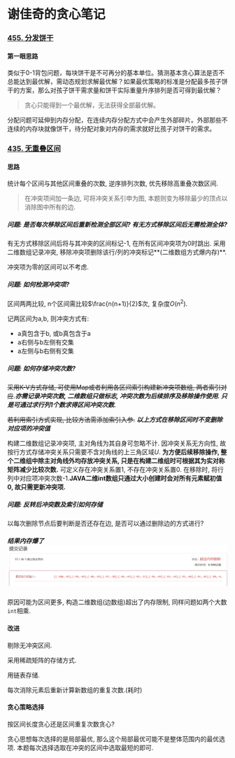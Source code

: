 # 谢佳奇的贪心笔记

### [455. 分发饼干](https://leetcode-cn.com/problems/assign-cookies/)

#### 第一眼思路

类似于0-1背包问题，每块饼干是不可再分的基本单位。猜测基本贪心算法是否不总能达到最优解，需动态规划求解最优解？如果最优策略的标准是分配最多孩子饼干的方案，那么对孩子饼干需求量和饼干实际重量升序排列是否可得到最优解？

> 贪心只能得到一个最优解，无法获得全部最优解。

分配问题可延伸到内存分配，在连续内存分配方式中会产生外部碎片。外部那些不连续的内存块就像饼干，待分配对象对内存的需求就好比孩子对饼干的需求。

### [435. 无重叠区间](https://leetcode-cn.com/problems/non-overlapping-intervals/)

#### 思路

统计每个区间与其他区间重叠的次数, 逆序排列次数, 优先移除高重叠次数区间.

> 在冲突项间加一条边, 可将冲突关系引申为图, 本题则变为移除最少的顶点以消除图中所有的边.

##### 问题: 是否每次移除区间后重新检测全部区间? 有无方式移除区间后无需检测全体?

有无方式移除区间后将与其冲突的区间标记-1, 在所有区间冲突项为0时跳出. 采用二维数组记录冲突, 移除冲突项删除该行/列的冲突标记**(二维数组方式爆内存)**.

冲突项为零的区间可以不考虑.

##### 问题: 如何检测冲突项?

区间两两比较, n个区间需比较$\frac{n(n+1)}{2}$次, 复杂度$O(n^2)$.

记两区间为a,b, 则冲突方式有:

- a真包含于b, 或b真包含于a
- a右侧与b左侧有交集
- a左侧与b右侧有交集

##### 问题: 如何存储冲突次数?

~~采用K-V方式存储, 可使用Map或者利用各区间索引构建新冲突项数组, 两者索引对应~~.***亦需记录冲突次数, 二维数组只做标志, 冲突次数为后续排序及移除操作使用. 只是可通过求行列1个数求得区间冲突次数.***

~~若利用索引方式实现, 比较方法需添加索引入参.~~ ***以上方式在移除区间时不变删除对应项的冲突值***

构建二维数组记录冲突项, 主对角线为其自身可忽略不计. 因冲突关系无方向性, 故按行方式存储冲突关系只需要不含对角线的上三角区域$U$. **为方便后续移除操作, 整个二维组中除主对角线外均存放冲突关系, 只是在构建二维组时可根据其为实对称矩阵减少比较次数.** 可定义存在冲突关系置1, 不存在冲突关系置0. 在移除时, 将行列中对应项冲突次数-1.**JAVA二维int数组只通过大小创建时会对所有元素赋初值0, 故只需更新冲突项.**



##### 问题: 反转后冲突数及索引如何存储

以每次删除节点后要判断是否还存在边, 是否可以通过删除边的方式进行?

##### 结果内存爆了<img src="image-20200613161203607.png" alt="image-20200613161203607" style="zoom:50%;" />

原因可能为区间更多, 构造二维数组(边数组)超出了内存限制, 同样问题如两个大数`int`相乘.



#### 改进

剔除无冲突区间.

采用稀疏矩阵的存储方式.

用链表存储.

每次消除元素后重新计算新数组的重复次数.(耗时)

#### 贪心策略选择

按区间长度贪心还是区间重复次数贪心?

贪心思想每次选择的是局部最优, 那么这个局部最优可能不是整体范围内的最优选项. 本题每次选择选取在冲突的区间中选取最短的即可.